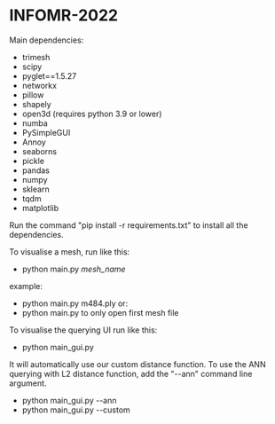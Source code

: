 # INFOMR-2022

Main dependencies:
- trimesh
- scipy
- pyglet==1.5.27
- networkx
- pillow
- shapely
- open3d (requires python 3.9 or lower)
- numba
- PySimpleGUI
- Annoy
- seaborns
- pickle
- pandas
- numpy
- sklearn
- tqdm
- matplotlib

Run the command "pip install -r requirements.txt" to install all the dependencies.

To visualise a mesh, run like this:  

* python main.py _mesh_name_

example:  
* python main.py m484.ply
or:  
* python main.py 
to only open first mesh file  

To visualise the querying UI run like this:

* python main_gui.py

It will automatically use our custom distance function.
To use the ANN querying with L2 distance function, add the "--ann" command line argument.

* python main_gui.py --ann
* python main_gui.py --custom
